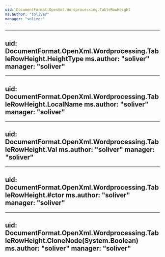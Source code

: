 ```yaml
---
uid: DocumentFormat.OpenXml.Wordprocessing.TableRowHeight
ms.author: "soliver"
manager: "soliver"
---
```


---
uid: DocumentFormat.OpenXml.Wordprocessing.TableRowHeight.HeightType
ms.author: "soliver"
manager: "soliver"
---

---
uid: DocumentFormat.OpenXml.Wordprocessing.TableRowHeight.LocalName
ms.author: "soliver"
manager: "soliver"
---

---
uid: DocumentFormat.OpenXml.Wordprocessing.TableRowHeight.Val
ms.author: "soliver"
manager: "soliver"
---

---
uid: DocumentFormat.OpenXml.Wordprocessing.TableRowHeight.#ctor
ms.author: "soliver"
manager: "soliver"
---

---
uid: DocumentFormat.OpenXml.Wordprocessing.TableRowHeight.CloneNode(System.Boolean)
ms.author: "soliver"
manager: "soliver"
---
